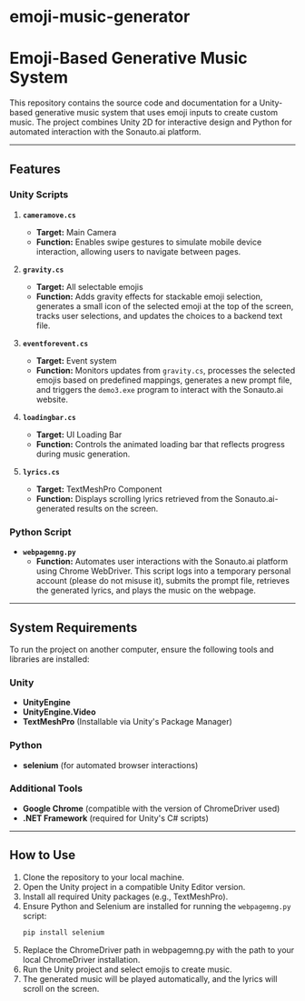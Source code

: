 # emoji-music-generator
# Emoji-Based Generative Music System

This repository contains the source code and documentation for a Unity-based generative music system that uses emoji inputs to create custom music. The project combines Unity 2D for interactive design and Python for automated interaction with the Sonauto.ai platform.

---

## Features

### Unity Scripts
1. **`cameramove.cs`**
   - **Target:** Main Camera
   - **Function:** Enables swipe gestures to simulate mobile device interaction, allowing users to navigate between pages.

2. **`gravity.cs`**
   - **Target:** All selectable emojis
   - **Function:** Adds gravity effects for stackable emoji selection, generates a small icon of the selected emoji at the top of the screen, tracks user selections, and updates the choices to a backend text file.

3. **`eventforevent.cs`**
   - **Target:** Event system
   - **Function:** Monitors updates from `gravity.cs`, processes the selected emojis based on predefined mappings, generates a new prompt file, and triggers the `demo3.exe` program to interact with the Sonauto.ai website.

4. **`loadingbar.cs`**
   - **Target:** UI Loading Bar
   - **Function:** Controls the animated loading bar that reflects progress during music generation.

5. **`lyrics.cs`**
   - **Target:** TextMeshPro Component
   - **Function:** Displays scrolling lyrics retrieved from the Sonauto.ai-generated results on the screen.

### Python Script
- **`webpagemng.py`**
  - **Function:** Automates user interactions with the Sonauto.ai platform using Chrome WebDriver. This script logs into a temporary personal account (please do not misuse it), submits the prompt file, retrieves the generated lyrics, and plays the music on the webpage.

---

## System Requirements

To run the project on another computer, ensure the following tools and libraries are installed:

### Unity
- **UnityEngine**
- **UnityEngine.Video**
- **TextMeshPro** (Installable via Unity's Package Manager)

### Python
- **selenium** (for automated browser interactions)

### Additional Tools
- **Google Chrome** (compatible with the version of ChromeDriver used)
- **.NET Framework** (required for Unity's C# scripts)

---

## How to Use

1. Clone the repository to your local machine.
2. Open the Unity project in a compatible Unity Editor version.
3. Install all required Unity packages (e.g., TextMeshPro).
4. Ensure Python and Selenium are installed for running the `webpagemng.py` script:
   ```bash
   pip install selenium
5. Replace the ChromeDriver path in webpagemng.py with the path to your local ChromeDriver installation.
6. Run the Unity project and select emojis to create music.
7. The generated music will be played automatically, and the lyrics will scroll on the screen.
